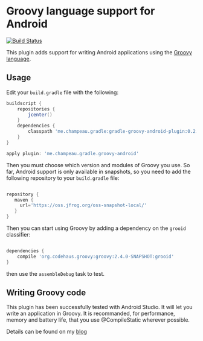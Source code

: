 Groovy language support for Android
===================================

[![Build Status](https://travis-ci.org/melix/groovy-android-gradle-plugin.svg?branch=master)](https://travis-ci.org/melix/groovy-android-gradle-plugin)

This plugin adds support for writing Android applications using the [Groovy language](http://groovy.codehaus.org).

Usage
-----

Edit your `build.gradle` file with the following:

```groovy
buildscript {
    repositories {
        jcenter()
    }
    dependencies {
        classpath 'me.champeau.gradle:gradle-groovy-android-plugin:0.2.1'
    }
}

apply plugin: 'me.champeau.gradle.groovy-android'

```

Then you must choose which version and modules of Groovy you use. So far, Android support is only available in
snapshots, so you need to add the following repository to your `build.gradle` file:

```groovy

repository {
   maven {
     url='https://oss.jfrog.org/oss-snapshot-local/'
   }
}
```

Then you can start using Groovy by adding a dependency on the `grooid` classifier:

```groovy

dependencies {
    compile 'org.codehaus.groovy:groovy:2.4.0-SNAPSHOT:grooid'
}

```

then use the `assembleDebug` task to test.

Writing Groovy code
-------------------

This plugin has been successfully tested with Android Studio. It will let you write an application in Groovy. It is
recommanded, for performance, memory and battery life, that you use @CompileStatic wherever possible.

Details can be found on my [blog](http://melix.github.io/blog/2014/06/grooid.html)


